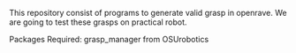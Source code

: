 This repository consist of programs to generate valid grasp in openrave. We are going to test these grasps on practical robot.

Packages Required:
    grasp_manager from OSUrobotics


